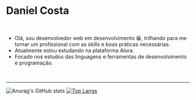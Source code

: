 # Daniel Costa
<br>

-   Olá, sou desenvolvedor web em desenvolvimento :grin:, trilhando para me tornar um profissional com as skills e boas práticas necessárias.
-   Atualmente estou estudando na plataforma Alura.
-   Focado nos estudos das linguagens e ferramentas de desenvolvimento e programação.<br> 
 <br>
 <hr>
 
![Anurag's GitHub stats](https://github-readme-stats.vercel.app/api?username=danielcosta010&show_icons=true&theme=github_dark) [![Top Langs](https://github-readme-stats.vercel.app/api/top-langs/?username=danielcosta010&layout=compact&theme=github_dark)](https://danielcosta010.github.io/portfolio/)

